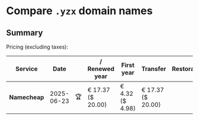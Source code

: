 # Compare `.yzx` domain names

## Summary

Pricing (excluding taxes):

| Service | Date |  | / Renewed year | First year | Transfer | Restoration |
|--|--|--|--|--|--|--|
| **Namecheap** | 2025-06-23 | 🏆 | € 17.37<br>($ 20.00) | € 4.32<br>($ 4.98) | € 17.37<br>($ 20.00) |  |
